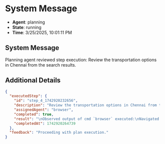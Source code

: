 # System Message

- **Agent**: planning
- **State**: running
- **Time**: 3/25/2025, 10:01:11 PM

## System Message

Planning agent reviewed step execution: Review the transportation options in Chennai from the search results.

## Additional Details

```json
{
  "executedStep": {
    "id": "step_4_1742920232656",
    "description": "Review the transportation options in Chennai from the search results.",
    "assignedAgent": "browser",
    "completed": true,
    "result": "\nObserved output of cmd `browser` executed:\nNavigated to: https://en.wikipedia.org/wiki/Transport_in_Chennai\n\nTitle: Transport in Chennai - Wikipedia\n\nContent Summary:\nHEADINGS:\nContents\nTransport in Chennai\nHistory\nTransportation in the past\nRoad transportation\nBuses\nOther road vehicles\nRail\nMRTS System\nMetro Railway\nSmart Card\nAirport\nPorts\nDevelopments\n[content truncated...]",
    "completedAt": 1742920264739
  },
  "feedback": "Proceeding with plan execution."
}
```


